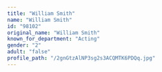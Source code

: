 ```yaml
---
title: "William Smith"
name: "William Smith"
id: "98102"
original_name: "William Smith"
known_for_department: "Acting"
gender: "2"
adult: "false"
profile_path: "/2gnGtzAlNP3sg2s3ACQMTK6PDQq.jpg"
---
```

